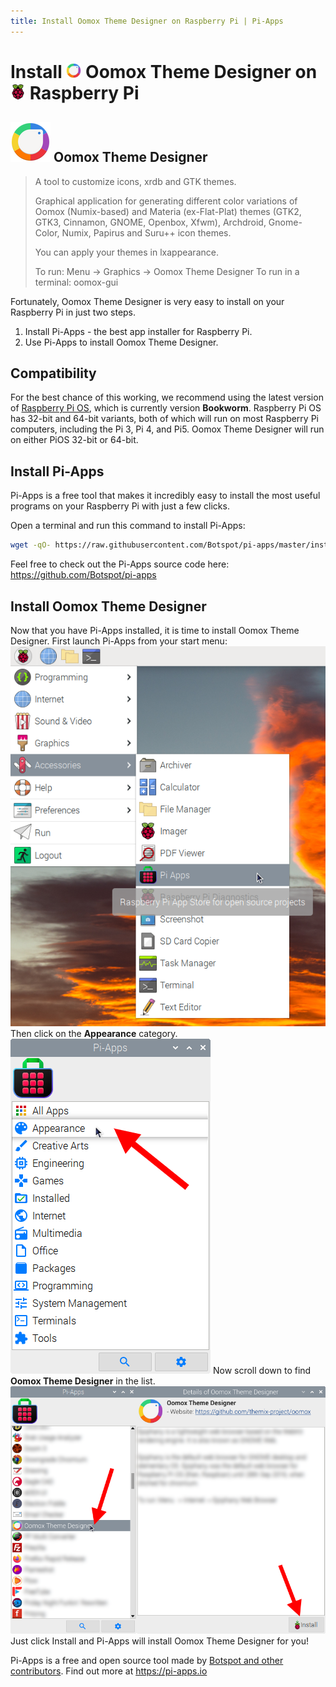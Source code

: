 ```yaml
---
title: Install Oomox Theme Designer on Raspberry Pi | Pi-Apps
---
```

<div class="simple-install-content content">

# Install <img src="/img/app-icons/Oomox Theme Designer/icon-64.png" height=24> Oomox Theme Designer on <img src=/img/other-icons/raspberrypi-icon.svg height=24> Raspberry Pi

## <img src="/img/app-icons/Oomox Theme Designer/icon-64.png"> Oomox Theme Designer
> A tool to customize icons, xrdb and GTK themes. 
> 
> Graphical application for generating different color variations of Oomox (Numix-based) and Materia (ex-Flat-Plat) themes (GTK2, GTK3, Cinnamon, GNOME, Openbox, Xfwm), Archdroid, Gnome-Color, Numix, Papirus and Suru++ icon themes. 
> 
> You can apply your themes in lxappearance. 
> 
> To run: Menu -> Graphics -> Oomox Theme Designer
> To run in a terminal: oomox-gui

Fortunately, Oomox Theme Designer is very easy to install on your Raspberry Pi in just two steps.
1. Install Pi-Apps - the best app installer for Raspberry Pi.
2. Use Pi-Apps to install Oomox Theme Designer.
</div>
<div class="simple-install-content content">

## Compatibility
For the best chance of this working, we recommend using the latest version of [Raspberry Pi OS](https://www.raspberrypi.com/software/), which is currently version **Bookworm**.
Raspberry Pi OS has 32-bit and 64-bit variants, both of which will run on most Raspberry Pi computers, including the Pi 3, Pi 4, and Pi5.
Oomox Theme Designer will run on either PiOS 32-bit or 64-bit.
</div>
<div class="simple-install-content content">

## Install Pi-Apps

Pi-Apps is a free tool that makes it incredibly easy to install the most useful programs on your Raspberry Pi with just a few clicks.

Open a terminal and run this command to install Pi-Apps:
```bash
wget -qO- https://raw.githubusercontent.com/Botspot/pi-apps/master/install | bash
```
Feel free to check out the Pi-Apps source code here: https://github.com/Botspot/pi-apps
</div>
<div class="simple-install-content content">

## Install Oomox Theme Designer

Now that you have Pi-Apps installed, it is time to install Oomox Theme Designer.
First launch Pi-Apps from your start menu:
<img src="/img/start-menu.png">
Then click on the <b>Appearance</b> category.
<img src="/img/category-selections/Appearance.png">
Now scroll down to find <b>Oomox Theme Designer</b> in the list.
<img src="/img/app-icons/Oomox Theme Designer/app-selection.png">
Just click Install and Pi-Apps will install Oomox Theme Designer for you!
</div>
<div class="simple-install-content content">

Pi-Apps is a free and open source tool made by [Botspot and other contributors](/about/#contributors). Find out more at https://pi-apps.io
</div>
